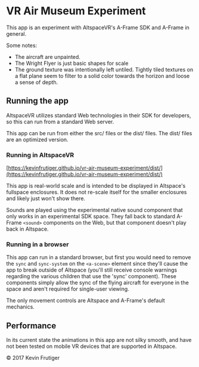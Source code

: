 # VR Air Museum Experiment

This app is an experiment with AltspaceVR's A-Frame SDK and A-Frame in general.

Some notes:
- The aircraft are unpainted.
- The Wright Flyer is just basic shapes for scale
- The ground texture was intentionally left untiled. Tightly tiled textures on a flat plane seem to filter to a solid color towards the horizon and loose a sense of depth.

## Running the app

AltspaceVR utilizes standard Web technologies in their SDK for developers, so this can run from a standard Web server.

This app can be run from either the src/ files or the dist/ files. The dist/ files are an optimized version.

### Running in AltspaceVR

[https://kevinfrutiger.github.io/vr-air-museum-experiment/dist/](https://kevinfrutiger.github.io/vr-air-museum-experiment/dist/)

This app is real-world scale and is intended to be displayed in Altspace's fullspace enclosures. It does not re-scale itself for the smaller enclosures and likely just won't show there.

Sounds are played using the experimental native sound component that only works in an experimental SDK space. They fall back to standard A-Frame `<sound>` components on the Web, but that component doesn't play back in Altspace.

### Running in a browser

This app can run in a standard browser, but first you would need to remove the `sync` and `sync-system` on the `<a-scene>` element since they'll cause the app to break outside of Altspace (you'll still receive console warnings regarding the various children that use the 'sync' component). These components simply allow the sync of the flying aircraft for everyone in the space and aren't required for single-user viewing.

The only movement controls are Altspace and A-Frame's default mechanics.

## Performance

In its current state the animations in this app are not silky smooth, and have not been tested on mobile VR devices that are supported in Altspace.

© 2017 Kevin Frutiger